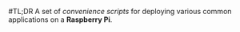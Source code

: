 #TL;DR
A set of *convenience scripts* for deploying various common applications on
a **Raspberry Pi**.

